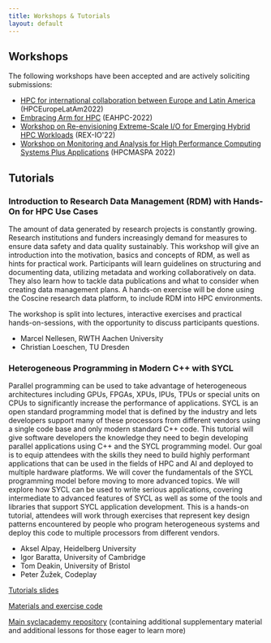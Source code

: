 ```yaml
---
title: Workshops & Tutorials
layout: default
---
```



## Workshops

The following workshops have been accepted and are actively soliciting submissions:

* [HPC for international collaboration between Europe and Latin America](https://kabre.cenat.ac.cr/hpceuropelatam2022/) (HPCEuropeLatAm2022)
* [Embracing Arm for HPC](https://arm-hpc-user-group.github.io/eahpc-2022/) (EAHPC-2022)
* [Workshop on Re-envisioning Extreme-Scale I/O for Emerging Hybrid HPC Workloads](https://sites.google.com/view/rexio) (REX-IO'22)
* [Workshop on Monitoring and Analysis for High Performance Computing Systems Plus Applications](https://sites.google.com/view/hpcmaspa2022) (HPCMASPA 2022)

## Tutorials

### Introduction to Research Data Management (RDM) with Hands-On for HPC Use Cases

The amount of data generated by research projects is constantly growing. Research institutions and funders increasingly demand for measures to ensure data safety and data quality sustainably.
This workshop will give an introduction into the motivation, basics and concepts of RDM, as well as hints for practical work. Participants will learn guidelines on structuring and documenting data, utilizing metadata and working collaboratively on data. They also learn how to tackle data publications and what to consider when creating data management plans.  A hands-on exercise will be done using the Coscine research data platform, to include RDM into HPC environments.

The workshop is split into lectures, interactive exercises and practical hands-on-sessions, with the opportunity to discuss
participants questions.

* Marcel Nellesen, RWTH Aachen University
* Christian Loeschen, TU Dresden

### Heterogeneous Programming in Modern C++ with SYCL

Parallel programming can be used to take advantage of heterogeneous architectures including GPUs, FPGAs, XPUs, IPUs, TPUs or special units on CPUs to significantly increase the performance of applications. SYCL is an open standard programming model that is defined by the industry and lets developers support many of these processors from different vendors using a single code base and only modern standard C++ code. This tutorial will give software developers the knowledge they need to begin developing parallel applications using C++ and the SYCL programming model. Our goal is to equip attendees with the skills they need to build highly performant applications that can be used in the fields of HPC and AI and deployed to multiple hardware platforms. We will cover the fundamentals of the SYCL programming model before moving to more advanced topics. We will explore how SYCL can be used to write serious applications, covering intermediate to advanced features of SYCL as well as some of the tools and libraries that support SYCL application development. This is a hands-on tutorial, attendees will work through exercises that represent key design patterns encountered by people who program heterogeneous systems and deploy this code to multiple processors from different vendors.

* Aksel Alpay, Heidelberg University
* Igor Baratta, University of Cambridge
* Tom Deakin, University of Bristol
* Peter Žužek, Codeplay

[Tutorials slides](https://raw.githubusercontent.com/illuhad/syclacademy/cluster22/Lesson_Materials/presentation.pdf)

[Materials and exercise code](https://github.com/illuhad/syclacademy/tree/cluster22)

[Main syclacademy repository](https://github.com/codeplaysoftware/syclacademy) (containing additional supplementary material and additional lessons for those eager to learn more)
